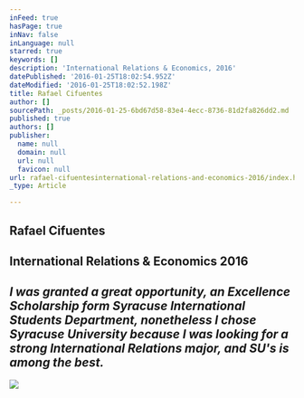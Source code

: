 ```yaml
---
inFeed: true
hasPage: true
inNav: false
inLanguage: null
starred: true
keywords: []
description: 'International Relations & Economics, 2016'
datePublished: '2016-01-25T18:02:54.952Z'
dateModified: '2016-01-25T18:02:52.198Z'
title: Rafael Cifuentes
author: []
sourcePath: _posts/2016-01-25-6bd67d58-83e4-4ecc-8736-81d2fa826dd2.md
published: true
authors: []
publisher:
  name: null
  domain: null
  url: null
  favicon: null
url: rafael-cifuentesinternational-relations-and-economics-2016/index.html
_type: Article

---
```

## Rafael Cifuentes

## **International Relations & Economics 2016**

## _I was granted a great opportunity, an Excellence Scholarship form Syracuse International Students Department, nonetheless  I chose Syracuse University because I was looking for a strong International Relations major, and SU's is among the best._
![](https://s3-us-west-2.amazonaws.com/the-grid-img/p/6e80f009bd84be16c636daa0ef5999c19e70b8b7.jpg)